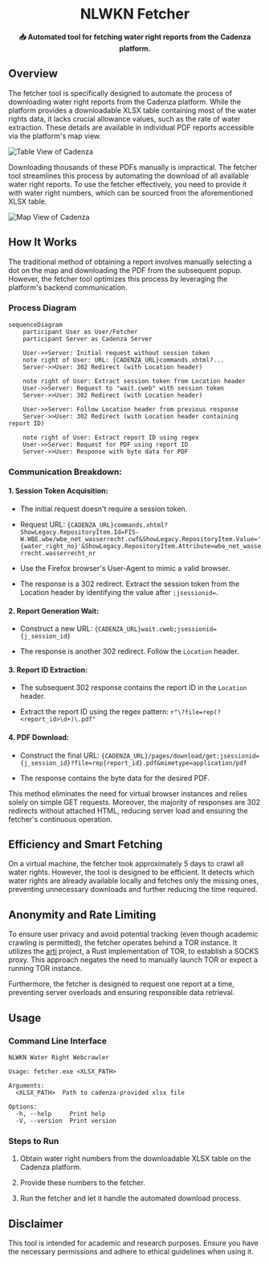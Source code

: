 <h1 align="center">NLWKN Fetcher</h1>
<p align="center">
  <b>📥 Automated tool for fetching water right reports from the Cadenza platform.</b>
</p>

## Overview
The fetcher tool is specifically designed to automate the process of downloading 
water right reports from the Cadenza platform. 
While the platform provides a downloadable XLSX table containing most of the 
water rights data, it lacks crucial allowance values, such as the rate of water 
extraction. 
These details are available in individual PDF reports accessible via the 
platform's map view.

![Table View of Cadenza](../img/)

Downloading thousands of these PDFs manually is impractical. 
The fetcher tool streamlines this process by automating the download of all 
available water right reports. 
To use the fetcher effectively, you need to provide it with water right 
numbers, which can be sourced from the aforementioned XLSX table.

![Map View of Cadenza](../img/)

## How It Works
The traditional method of obtaining a report involves manually selecting a dot 
on the map and downloading the PDF from the subsequent popup. 
However, the fetcher tool optimizes this process by leveraging the platform's 
backend communication.

### Process Diagram
```mermaid
sequenceDiagram
    participant User as User/Fetcher
    participant Server as Cadenza Server

    User->>Server: Initial request without session token
    note right of User: URL: {CADENZA_URL}commands.xhtml?...
    Server->>User: 302 Redirect (with Location header)

    note right of User: Extract session token from Location header
    User->>Server: Request to "wait.cweb" with session token
    Server->>User: 302 Redirect (with Location header)

    User->>Server: Follow Location header from previous response
    Server->>User: 302 Redirect (with Location header containing report ID)

    note right of User: Extract report ID using regex
    User->>Server: Request for PDF using report ID
    Server->>User: Response with byte data for PDF

```

### Communication Breakdown:
#### 1. Session Token Acquisition:
- The initial request doesn't require a session token.

- Request URL: 
  `{CADENZA_URL}commands.xhtml?ShowLegacy.RepositoryItem.Id=FIS-W.WBE.wbe/wbe_net_wasserrecht.cwf&ShowLegacy.RepositoryItem.Value='{water_right_no}'&ShowLegacy.RepositoryItem.Attribute=wbe_net_wasserrecht.wasserrecht_nr`

- Use the Firefox browser's User-Agent to mimic a valid browser.

- The response is a 302 redirect. 
  Extract the session token from the Location header by identifying the value 
  after `;jsessionid=`.

#### 2. Report Generation Wait:
- Construct a new URL: `{CADENZA_URL}wait.cweb;jsessionid={j_session_id}`

- The response is another 302 redirect. 
  Follow the `Location` header.

#### 3. Report ID Extraction:
- The subsequent 302 response contains the report ID in the `Location` header.

- Extract the report ID using the regex pattern: 
  `r"\?file=rep(?<report_id>\d+)\.pdf"`

#### 4. PDF Download:
- Construct the final URL: 
  `{CADENZA_URL}/pages/download/get;jsessionid={j_session_id}?file=rep{report_id}.pdf&mimetype=application/pdf`

- The response contains the byte data for the desired PDF.

This method eliminates the need for virtual browser instances and relies 
solely on simple GET requests. 
Moreover, the majority of responses are 302 redirects without attached HTML, 
reducing server load and ensuring the fetcher's continuous operation.

## Efficiency and Smart Fetching
On a virtual machine, the fetcher took approximately 5 days to crawl all water 
rights. 
However, the tool is designed to be efficient. 
It detects which water rights are already available locally and fetches only 
the missing ones, preventing unnecessary downloads and further reducing the 
time required.

## Anonymity and Rate Limiting
To ensure user privacy and avoid potential tracking 
(even though academic crawling is permitted), the fetcher operates behind a 
TOR instance. 
It utilizes the [arti](https://gitlab.torproject.org/tpo/core/arti/-/wikis/home) 
project, a Rust implementation of TOR, to establish a SOCKS proxy. 
This approach negates the need to manually launch TOR or expect a running TOR 
instance.

Furthermore, the fetcher is designed to request one report at a time, 
preventing server overloads and ensuring responsible data retrieval.

## Usage
### Command Line Interface
```
NLWKN Water Right Webcrawler

Usage: fetcher.exe <XLSX_PATH>

Arguments:
  <XLSX_PATH>  Path to cadenza-provided xlsx file

Options:
  -h, --help     Print help
  -V, --version  Print version
```

### Steps to Run
1. Obtain water right numbers from the downloadable XLSX table on the Cadenza 
   platform.

2. Provide these numbers to the fetcher.

3. Run the fetcher and let it handle the automated download process.

## Disclaimer
This tool is intended for academic and research purposes. 
Ensure you have the necessary permissions and adhere to ethical guidelines 
when using it.
